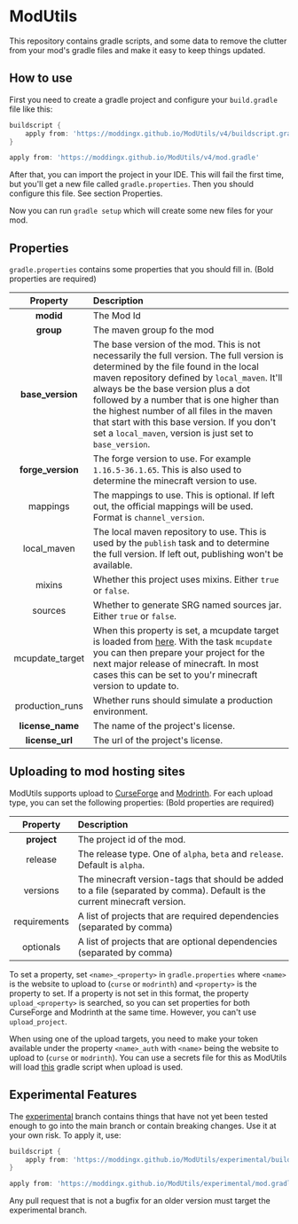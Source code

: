 # ModUtils

This repository contains gradle scripts, and some data to remove the clutter from your mod's gradle files and make it easy to keep things updated.

## How to use

First you need to create a gradle project and configure your `build.gradle` file like this:

```groovy
buildscript {
    apply from: 'https://moddingx.github.io/ModUtils/v4/buildscript.gradle', to: buildscript
}

apply from: 'https://moddingx.github.io/ModUtils/v4/mod.gradle'
```

After that, you can import the project in your IDE. This will fail the first time, but you'll get a new file called `gradle.properties`. Then you should configure this file. See section Properties.

Now you can run `gradle setup` which will create some new files for your mod.

## Properties

`gradle.properties` contains some properties that you should fill in. (Bold properties are required)

| Property | Description                                                                                                                                                                                                                                                                                                                                                                                                                       |
| :---: |:----------------------------------------------------------------------------------------------------------------------------------------------------------------------------------------------------------------------------------------------------------------------------------------------------------------------------------------------------------------------------------------------------------------------------------|
| **modid** | The Mod Id                                                                                                                                                                                                                                                                                                                                                                                                                        |
| **group** | The maven group fo the mod                                                                                                                                                                                                                                                                                                                                                                                                        |
| **base_version** | The base version of the mod. This is not necessarily the full version. The full version is determined by the file found in the local maven repository defined by `local_maven`. It'll always be the base version plus a dot followed by a number that is one higher than the highest number of all files in the maven that start with this base version. If you don't set a `local_maven`, version is just set to `base_version`. |
| **forge_version** | The forge version to use. For example `1.16.5-36.1.65`. This is also used to determine the minecraft version to use.                                                                                                                                                                                                                                                                                                              |
| mappings | The mappings to use. This is optional. If left out, the official mappings will be used. Format is `channel_version`.                                                                                                                                                                                                                                                                                                              |
| local_maven | The local maven repository to use. This is used by the `publish` task and to determine the full version. If left out, publishing won't be available.                                                                                                                                                                                                                                                                              |
| mixins | Whether this project uses mixins. Either `true` or `false`.                                                                                                                                                                                                                                                                                                                                                                       |
| sources | Whether to generate SRG named sources jar. Either `true` or `false`.                                                                                                                                                                                                                                                                                                                                                              |
| mcupdate_target | When this property is set, a mcupdate target is loaded from [here](https://assets.moddingx.org/mcupdate). With the task `mcupdate` you can then prepare your project for the next major release of minecraft. In most cases this can be set to you'r minecraft version to update to.                                                                                                                                              |
| production_runs | Whether runs should simulate a production environment.                                                                                                                                                                                                                                                                                                                                                                            |
| **license_name** | The name of the project's license.                                                                                                                                                                                                                                                                                                                                                                                                |
| **license_url** | The url of the project's license.                                                                                                                                                                                                                                                                                                                                                                                                 |

## Uploading to mod hosting sites

ModUtils supports upload to [CurseForge](https://www.curseforge.com/minecraft/mc-mods) and [Modrinth](https://www.modrinth.com/mods). For each upload type, you can set the following properties: (Bold properties are required)

| Property | Description |
| :---: | :--- |
| **project** | The project id of the mod. |
| release | The release type. One of `alpha`, `beta` and `release`. Default is `alpha`. |
| versions | The minecraft version-tags that should be added to a file (separated by comma). Default is the current minecraft version. |
| requirements | A list of projects that are required dependencies (separated by comma) |
| optionals | A list of projects that are optional dependencies (separated by comma) |

To set a property, set `<name>_<property>` in `gradle.properties` where `<name>` is the website to upload to (`curse` or `modrinth`) and `<property>` is the property to set. If a property is not set in this format, the property `upload_<property>` is searched, so you can set properties for both CurseForge and Modrinth at the same time. However, you can't use `upload_project`.

When using one of the upload targets, you need to make your token available under the property `<name>_auth` with `<name>` being the website to upload to (`curse` or `modrinth`). You can use a secrets file for this as ModUtils will load [this](https://github.com/MinecraftModDevelopment/Gradle-Collection/blob/master/generic/secrets.gradle) gradle script when upload is used.

## Experimental Features

The [experimental](https://github.com/ModdingX/ModUtils/tree/experimental) branch contains things that have not yet been tested enough to go into the main branch or contain breaking changes. Use it at your own risk. To apply it, use:

```groovy
buildscript {
    apply from: 'https://moddingx.github.io/ModUtils/experimental/buildscript.gradle', to: buildscript
}

apply from: 'https://moddingx.github.io/ModUtils/experimental/mod.gradle'
```

Any pull request that is not a bugfix for an older version must target the experimental branch.
